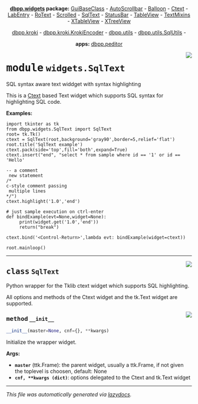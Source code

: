 <center>

**[dbpp.widgets](dbpp.widgets.md) package:** 
[GuiBaseClass](dbpp.widgets.GuiBaseClass.md) -
[AutoScrollbar](dbpp.widgets.AutoScrollbar.md) -
[Balloon](dbpp.widgets.Balloon.md) -
[Ctext](dbpp.widgets.Ctext.md) -
[LabEntry](dbpp.widgets.LabEntry.md) -
[RoText](dbpp.widgets.RoText.md) -
[Scrolled](dbpp.widgets.Scrolled.md) -
[SqlText](dbpp.widgets.SqlText.md) -
[StatusBar](dbpp.widgets.StatusBar.md) -
[TableView](dbpp.widgets.TableView.md) -
[TextMixins](dbpp.widgets.TextMixins.md) -
[XTableView](dbpp.widgets.XTableView.md) -
[XTreeView](dbpp.widgets.XTreeView.md) 

[dbpp.kroki](dbpp.kroki.md) - 
[dbpp.kroki.KrokiEncoder](dbpp.kroki.KrokiEncoder.md) -
[dbpp.utils](dbpp.utils.md) - 
[dbpp.utils.SqlUtils](dbpp.utils.SqlUtils.md)  -

**apps:** [dbpp.peditor](dbpp.peditor.PumlEditor.md)


</center>

<!-- markdownlint-disable -->

<a href="../dbpp/widgets/SqlText.py#L0"><img align="right" style="float:right;" src="https://img.shields.io/badge/-source-cccccc?style=flat-square" /></a>

# <kbd>module</kbd> `widgets.SqlText`
SQL syntax aware text widdget with syntax highlighting 

This is a [Ctext](Ctext.html) based Text widget which supports SQL syntax for highlighting SQL code. 



**Examples:**
 

```
import tkinter as tk
from dbpp.widgets.SqlText import SqlText
root= tk.Tk()   
ctext = SqlText(root,background='gray90',border=5,relief='flat') 
root.title('SqlText example') 
ctext.pack(side='top',fill='both',expand=True)  
ctext.insert("end", "select * from sample where id == '1' or id == 'Hello'

-- a comment
 new statement
/*
c-style comment passing
 multiple lines
*/")
ctext.highlight('1.0','end')

# just sample execution on ctrl-enter
def bindExample(evt=None,widget=None):
     print(widget.get('1.0','end'))
     return("break")

ctext.bind('<Control-Return>',lambda evt: bindExample(widget=ctext))

root.mainloop()
``` 



---

<a href="../dbpp/widgets/SqlText.py#L37"><img align="right" style="float:right;" src="https://img.shields.io/badge/-source-cccccc?style=flat-square" /></a>

## <kbd>class</kbd> `SqlText`
Python wrapper for the Tklib ctext widget which supports SQL highlighting. 

All options and methods of the Ctext widget and the tk.Text widget are supported. 

<a href="../dbpp/widgets/SqlText.py#L42"><img align="right" style="float:right;" src="https://img.shields.io/badge/-source-cccccc?style=flat-square" /></a>

### <kbd>method</kbd> `__init__`

```python
__init__(master=None, cnf={}, **kwargs)
```

Initialize the wrapper widget. 



**Args:**
 
 - <b>`master`</b> (ttk.Frame):  the parent widget, usually a ttk.Frame, if not given the toplevel is choosen, default: None 
 - <b>`cnf, **kwargs (dict)`</b>:  options delegated to the Ctext and tk.Text widget 







---

_This file was automatically generated via [lazydocs](https://github.com/ml-tooling/lazydocs)._
